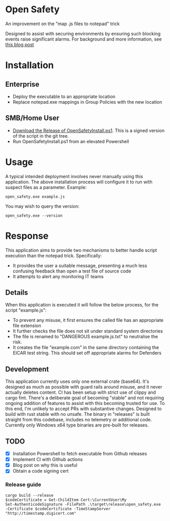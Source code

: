 # Open Safety
An improvement on the "map .js files to notepad" trick

Designed to assist with securing environments by ensuring such blocking events raise significant alarms. For background and more information, see [this blog post](https://lolware.net/blog/neutralising-script-ransomware/)

# Installation
## Enterprise
- Deploy the executable to an appropriate location
- Replace notepad.exe mappings in Group Policies with the new location
## SMB/Home User
- [Download the Release of OpenSafetyInstall.ps1](https://github.com/technion/open_safety/releases/latest/download/OpenSafetyInstall.ps1). This is a signed version of the script in the git tree.
- Run OpenSafetyInstall.ps1 from an elevated Powershell

# Usage

A typical intended deployment involves never manually using this application. The above installation process will configure it to run with suspect files as a parameter. Example:
```
open_safety.exe example.js
```

You may wish to query the version:
```
open_safety.exe --version
```

# Response

This application aims to provide two mechanisms to better handle script execution than the notepad trick. Specifically:

- It provides the user a suitable message, presenting a much less confusing feedback than open a test file of source code
- It attempts to alert any monitoring IT teams

## Details

When this application is executed it will follow the below process, for the script "example.js":

- To prevent any misuse, it first ensures the called file has an appropriate file extension
- It further checks the file does not sit under standard system directories
- The file is renamed to "DANGEROUS example.js.txt" to neutralise the risk.
- It creates the file "example.com" in the same directory containing the EICAR test string. This should set off appropriate alarms for Defenders

## Development

This application currently uses only one external crate (base64). It's designed as much as possible with guard rails around misuse, and it never actually deletes content. CI has been setup with strict use of clippy and cargo fmt. There's a deliberate goal of becoming "stable" and not requiring ongoing addition of features to assist with this becoming trusted for use. To this end, I'm unlikely to accept PRs with substantive changes. Designed to build with rust stable with no unsafe. The binary in "releases" is built straight from this codebase, includes no telemetry or additional code. Currently only Windows x64 type binaries are pre-built for releases.

## TODO

- [X] Installation Powershell to fetch executable from Github releases 
- [X] Implement CI with Github actions
- [X] Blog post on why this is useful
- [X] Obtain a code signing cert

### Release guide
```
cargo build --release
$codeCertificate = Get-ChildItem Cert:\CurrentUser\My
Set-AuthenticodeSignature -FilePath .\target\release\open_safety.exe  -Certificate $codeCertificate -TimeStampServer "http://timestamp.digicert.com"
```
